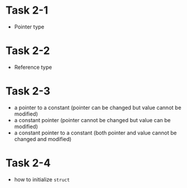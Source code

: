 # Task 2-1
* Pointer type
# Task 2-2
* Reference type
# Task 2-3
* a pointer to a constant (pointer can be changed but value cannot be modified)
* a constant pointer (pointer cannot be changed but value can be modified)
* a constant pointer to a constant (both pointer and value cannot be changed and modified)
# Task 2-4
* how to initialize `struct`